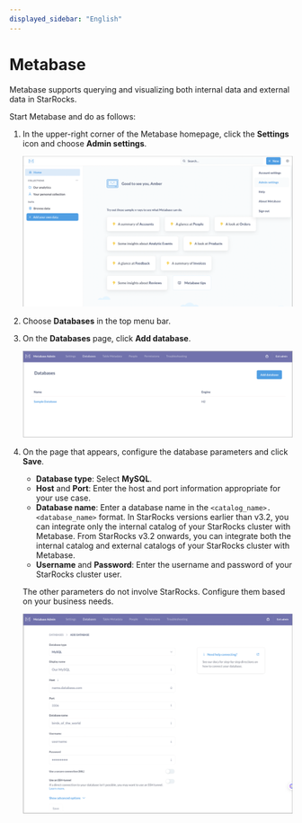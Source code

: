 ```yaml
---
displayed_sidebar: "English"
---
```


# Metabase

Metabase supports querying and visualizing both internal data and external data in StarRocks.

Start Metabase and do as follows:

1. In the upper-right corner of the Metabase homepage, click the **Settings** icon and choose **Admin settings**.

   ![Metabase - Admin settings](../../_assets/Metabase/Metabase_1.png)

2. Choose **Databases** in the top menu bar.

3. On the **Databases** page, click **Add database**.

   ![Metabase - Add database](../../_assets/Metabase/Metabase_2.png)

4. On the page that appears, configure the database parameters and click **Save**.

   - **Database type**: Select **MySQL**.
   - **Host** and **Port**: Enter the host and port information appropriate for your use case.
   - **Database name**: Enter a database name in the `<catalog_name>.<database_name>` format. In StarRocks versions earlier than v3.2, you can integrate only the internal catalog of your StarRocks cluster with Metabase. From StarRocks v3.2 onwards, you can integrate both the internal catalog and external catalogs of your StarRocks cluster with Metabase.
   - **Username** and **Password**: Enter the username and password of your StarRocks cluster user.

   The other parameters do not involve StarRocks. Configure them based on your business needs.

   ![Metabase - Configure database](../../_assets/Metabase/Metabase_3.png)
